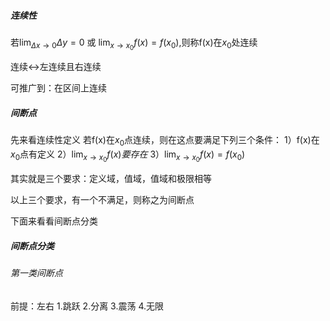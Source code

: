 ##### 连续性
若$\lim_{ \Delta x \to 0 }\Delta y=0$ 或 $\lim_{ x \to x_{0} }f(x)=f(x_{0})$,则称f(x)在$x_{0}$处连续

连续$\leftrightarrow$左连续且右连续

可推广到：在区间上连续

##### 间断点
先来看连续性定义
若f(x)在$x_{0}$点连续，则在这点要满足下列三个条件：
1）f(x)在$x_{0}$点有定义
2）$\lim_{ x \to x_{0} }f(x)要存在$
3）$\lim_{ x \to x_{0} }f(x)=f(x_{0})$

其实就是三个要求：定义域，值域，值域和极限相等

以上三个要求，有一个不满足，则称之为间断点

下面来看看间断点分类
##### 间断点分类
###### 第一类间断点
前提：左右
1.跳跃
2.分离
3.震荡
4.无限